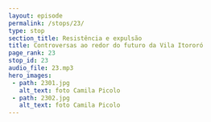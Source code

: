 ```yaml
---
layout: episode
permalink: /stops/23/
type: stop
section_title: Resistência e expulsão
title: Controversas ao redor do futuro da Vila Itororó
page_rank: 23
stop_id: 23
audio_file: 23.mp3
hero_images:
 - path: 2301.jpg
   alt_text: foto Camila Picolo
 - path: 2302.jpg
   alt_text: foto Camila Picolo
---
```

